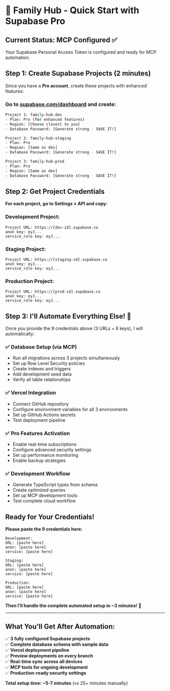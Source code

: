 # 🚀 Family Hub - Quick Start with Supabase Pro

## Current Status: MCP Configured ✅

Your Supabase Personal Access Token is configured and ready for MCP automation.

## Step 1: Create Supabase Projects (2 minutes)

Since you have a **Pro account**, create these projects with enhanced features:

### **Go to [supabase.com/dashboard](https://supabase.com/dashboard) and create:**

```bash
Project 1: family-hub-dev
- Plan: Pro (for enhanced features)
- Region: [Choose closest to you]
- Database Password: [Generate strong - SAVE IT!]

Project 2: family-hub-staging  
- Plan: Pro 
- Region: [Same as dev]
- Database Password: [Generate strong - SAVE IT!]

Project 3: family-hub-prod
- Plan: Pro
- Region: [Same as dev] 
- Database Password: [Generate strong - SAVE IT!]
```

## Step 2: Get Project Credentials

**For each project, go to Settings > API and copy:**

### Development Project:
```
Project URL: https://[dev-id].supabase.co
anon key: eyJ...
service_role key: eyJ...
```

### Staging Project:
```
Project URL: https://[staging-id].supabase.co  
anon key: eyJ...
service_role key: eyJ...
```

### Production Project:
```
Project URL: https://[prod-id].supabase.co
anon key: eyJ...
service_role key: eyJ...
```

## Step 3: I'll Automate Everything Else! 🤖

Once you provide the 9 credentials above (3 URLs + 6 keys), I will automatically:

### ✅ **Database Setup (via MCP)**
- Run all migrations across 3 projects simultaneously
- Set up Row Level Security policies  
- Create indexes and triggers
- Add development seed data
- Verify all table relationships

### ✅ **Vercel Integration**
- Connect GitHub repository
- Configure environment variables for all 3 environments
- Set up GitHub Actions secrets
- Test deployment pipeline

### ✅ **Pro Features Activation**
- Enable real-time subscriptions
- Configure advanced security settings
- Set up performance monitoring
- Enable backup strategies

### ✅ **Development Workflow**
- Generate TypeScript types from schema
- Create optimized queries
- Set up MCP development tools
- Test complete cloud workflow

## Ready for Your Credentials!

**Please paste the 9 credentials here:**

```
Development:
URL: [paste here]
anon: [paste here]  
service: [paste here]

Staging:
URL: [paste here]
anon: [paste here]
service: [paste here]

Production:  
URL: [paste here]
anon: [paste here]
service: [paste here]
```

**Then I'll handle the complete automated setup in ~3 minutes!** 🎯

---

## What You'll Get After Automation:

✅ **3 fully configured Supabase projects**  
✅ **Complete database schema with sample data**  
✅ **Vercel deployment pipeline**  
✅ **Preview deployments on every branch**  
✅ **Real-time sync across all devices**  
✅ **MCP tools for ongoing development**  
✅ **Production-ready security settings**

**Total setup time: ~5-7 minutes** (vs 25+ minutes manually)